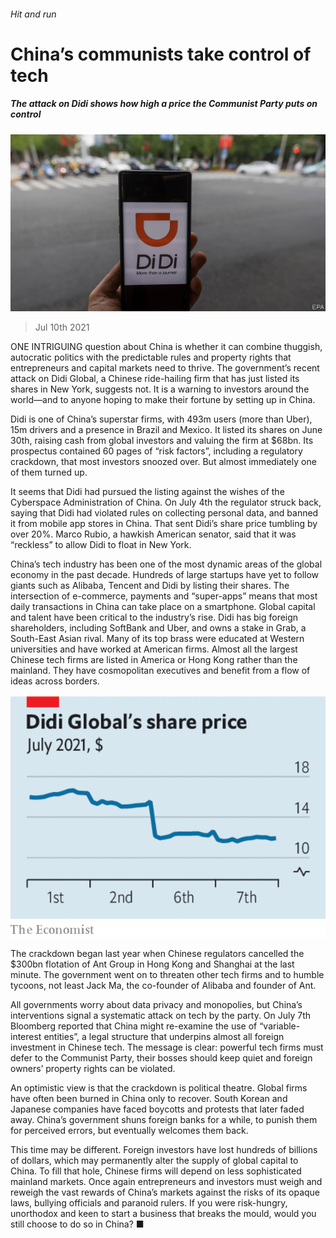 ###### Hit and run

# China’s communists take control of tech 

##### The attack on Didi shows how high a price the Communist Party puts on control 

![image](images/20210710_LDP504.jpg) 

> Jul 10th 2021 

ONE INTRIGUING question about China is whether it can combine thuggish, autocratic politics with the predictable rules and property rights that entrepreneurs and capital markets need to thrive. The government’s recent attack on Didi Global, a Chinese ride-hailing firm that has just listed its shares in New York, suggests not. It is a warning to investors around the world—and to anyone hoping to make their fortune by setting up in China.

Didi is one of China’s superstar firms, with 493m users (more than Uber), 15m drivers and a presence in Brazil and Mexico. It listed its shares on June 30th, raising cash from global investors and valuing the firm at $68bn. Its prospectus contained 60 pages of “risk factors”, including a regulatory crackdown, that most investors snoozed over. But almost immediately one of them turned up.


It seems that Didi had pursued the listing against the wishes of the Cyberspace Administration of China. On July 4th the regulator struck back, saying that Didi had violated rules on collecting personal data, and banned it from mobile app stores in China. That sent Didi’s share price tumbling by over 20%. Marco Rubio, a hawkish American senator, said that it was “reckless” to allow Didi to float in New York.

China’s tech industry has been one of the most dynamic areas of the global economy in the past decade. Hundreds of large startups have yet to follow giants such as Alibaba, Tencent and Didi by listing their shares. The intersection of e-commerce, payments and “super-apps” means that most daily transactions in China can take place on a smartphone. Global capital and talent have been critical to the industry’s rise. Didi has big foreign shareholders, including SoftBank and Uber, and owns a stake in Grab, a South-East Asian rival. Many of its top brass were educated at Western universities and have worked at American firms. Almost all the largest Chinese tech firms are listed in America or Hong Kong rather than the mainland. They have cosmopolitan executives and benefit from a flow of ideas across borders.

![image](images/20210710_LDC797.png) 


The crackdown began last year when Chinese regulators cancelled the $300bn flotation of Ant Group in Hong Kong and Shanghai at the last minute. The government went on to threaten other tech firms and to humble tycoons, not least Jack Ma, the co-founder of Alibaba and founder of Ant.

All governments worry about data privacy and monopolies, but China’s interventions signal a systematic attack on tech by the party. On July 7th Bloomberg reported that China might re-examine the use of “variable-interest entities”, a legal structure that underpins almost all foreign investment in Chinese tech. The message is clear: powerful tech firms must defer to the Communist Party, their bosses should keep quiet and foreign owners’ property rights can be violated.

An optimistic view is that the crackdown is political theatre. Global firms have often been burned in China only to recover. South Korean and Japanese companies have faced boycotts and protests that later faded away. China’s government shuns foreign banks for a while, to punish them for perceived errors, but eventually welcomes them back.

This time may be different. Foreign investors have lost hundreds of billions of dollars, which may permanently alter the supply of global capital to China. To fill that hole, Chinese firms will depend on less sophisticated mainland markets. Once again entrepreneurs and investors must weigh and reweigh the vast rewards of China’s markets against the risks of its opaque laws, bullying officials and paranoid rulers. If you were risk-hungry, unorthodox and keen to start a business that breaks the mould, would you still choose to do so in China? ■

